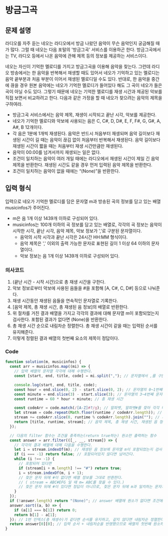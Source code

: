 # 방금그곡

## 문제 설명

라디오를 자주 듣는 네오는 라디오에서 방금 나왔던 음악이 무슨 음악인지 궁금해질 때가 많다. 그럴 때 네오는 다음 포털의 '방금그곡' 서비스를 이용하곤 한다. 방금그곡에서는 TV, 라디오 등에서 나온 음악에 관해 제목 등의 정보를 제공하는 서비스이다.

네오는 자신이 기억한 멜로디를 가지고 방금그곡을 이용해 음악을 찾는다. 그런데 라디오 방송에서는 한 음악을 반복해서 재생할 때도 있어서 네오가 기억하고 있는 멜로디는 음악 끝부분과 처음 부분이 이어서 재생된 멜로디일 수도 있다. 반대로, 한 음악을 중간에 끊을 경우 원본 음악에는 네오가 기억한 멜로디가 들어있다 해도 그 곡이 네오가 들은 곡이 아닐 수도 있다. 그렇기 때문에 네오는 기억한 멜로디를 재생 시간과 제공된 악보를 직접 보면서 비교하려고 한다. 다음과 같은 가정을 할 때 네오가 찾으려는 음악의 제목을 구하여라.

- 방금그곡 서비스에서는 음악 제목, 재생이 시작되고 끝난 시각, 악보를 제공한다.
- 네오가 기억한 멜로디와 악보에 사용되는 음은 C, C#, D, D#, E, F, F#, G, G#, A, A#, B 12개이다.
- 각 음은 1분에 1개씩 재생된다. 음악은 반드시 처음부터 재생되며 음악 길이보다 재생된 시간이 길 때는 음악이 끊김 없이 처음부터 반복해서 재생된다. 음악 길이보다 재생된 시간이 짧을 때는 처음부터 재생 시간만큼만 재생된다.
- 음악이 00:00를 넘겨서까지 재생되는 일은 없다.
- 조건이 일치하는 음악이 여러 개일 때에는 라디오에서 재생된 시간이 제일 긴 음악 제목을 반환한다. 재생된 시간도 같을 경우 먼저 입력된 음악 제목을 반환한다.
- 조건이 일치하는 음악이 없을 때에는 “(None)”을 반환한다.

## 입력 형식

입력으로 네오가 기억한 멜로디를 담은 문자열 m과 방송된 곡의 정보를 담고 있는 배열 musicinfos가 주어진다.

- m은 음 1개 이상 1439개 이하로 구성되어 있다.
- musicinfos는 100개 이하의 곡 정보를 담고 있는 배열로, 각각의 곡 정보는 음악이 시작한 시각, 끝난 시각, 음악 제목, 악보 정보가 ','로 구분된 문자열이다.
  - 음악의 시작 시각과 끝난 시각은 24시간 HH:MM 형식이다.
  - 음악 제목은 ',' 이외의 출력 가능한 문자로 표현된 길이 1 이상 64 이하의 문자열이다.
  - 악보 정보는 음 1개 이상 1439개 이하로 구성되어 있다.

### 의사코드

1. (끝난 시간 - 시작 시간)으로 총 재생 시간을 구한다.
2. 악보 정보로부터 악보에 사용된 음들을 #을 포함해 [A, C#, C, D#] 등으로 나눠준다.
3. 재생 시간동안 재생된 음들을 연속적인 문자열로 기록한다.
4. [음악 제목, 총 재생 시간, 총 재생된 음 정보]의 배열로 반환한다.
5. 위 절차를 거친 결과 배열을 가지고 각각의 결과에 대해 문자열 m이 포함되었는지 검사한다. 포함된 결과가 없다면 (None)을 반환한다.
6. 총 재생 시간 순으로 내림차순 정렬한다. 총 재생 시간이 같을 때는 입력된 순서를 유지해준다.
7. 이렇게 정렬된 결과 배열의 첫번째 요소의 제목이 정답이다.

### Code

```js
function solution(m, musicinfos) {
  const arr = musicinfos.map((mi) => {
    // 입력 배열의 문자열 각각에 대해 수행한다.
    const [start, end, title, code] = mi.split(","); // 문자열에서 ,를 구분자로 각 정보를 분리

    console.log(start, end, title, code);
    const hour = end.slice(0, 2) - start.slice(0, 2); // 문자열의 0~1번째 문자는 시간
    const minute = end.slice(3) - start.slice(3); // 문자열의 3~4번째 문자는 분
    const runtime = 60 * hour + minute; // 총 재생 시간

    const codeArr = code.match(/[A-Z]#?/g); // 알파벳, 알파벳#를 찾아 각각 배열의 인덱스에 분리한다.
    let stream = code.repeat(Math.floor(runtime / codeArr.length)); // 곡이 반복된 수 n만큼 악보 정보를 더한다.
    stream += codeArr.slice(0, runtime % codeArr.length).join(""); // 재생 도중에 멈춘 시점의 음까지를 추가로 더해준다.
    return [title, runtime, stream]; // 음악 제목, 총 재생 시간, 재생된 음 정보를 반환한다.
  });

  // 다음의 filter 함수는 조건을 충족하는(return true하는) 원소만 출력하는 함수
  const answer = arr.filter(([_, __, stream]) => {
    // 각각의 결과 배열에 대해 다음을 수행한다.
    let i = stream.indexOf(m); // 재생된 음 정보에 문자열 m이 포함되었는지 검사한다.
    if (i === -1) return false; // 포함되어있지 않다면 넘어간다.
    while (i !== -1) {
      // 포함되어 있다면
      if (stream[i + m.length] !== "#") return true;
      i = stream.indexOf(m, i + 1);
      // 찾은 문자 뒤에 #이 없다면 배열 정보를 그대로 반환한다.
      // ( stream = ABC#EFG 일 때 m= ABC를 찾을 수 있다.)
      // 찾은 문자 뒤에 #이 있다면 정답이 아니므로, 찾은 문자 뒤에 m과 일치하는 문자가 있는지 찾아야 한다.
    }
  });
  if (!answer.length) return "(None)"; // answer 배열에 원소가 없다면 조건에 일치하는 음악이 없는 것.
  answer.sort((a, b) => {
    if (a[1] === b[1]) return 0;
    return b[1] - a[1];
  }); // 1번 인덱스(총 재생수)가 같다면 순서를 유지하고, 같지 않다면 내림차순 정렬한다.
  return answer[0][0]; // 입력 순서 + 내림차순을 반영했으므로 배열의 첫번째 원소의 제목이 정답이다.
}
```
